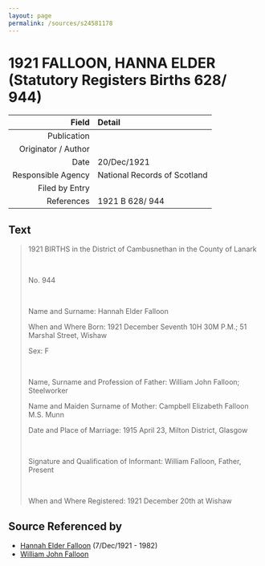 ```yaml
---
layout: page
permalink: /sources/s24581178
---
```


# 1921 FALLOON, HANNA ELDER (Statutory Registers Births 628/ 944)

Field | Detail
---:|:---
Publication | 
Originator / Author | 
Date | 20/Dec/1921
Responsible Agency | National Records of Scotland
Filed by Entry | 
References | 1921 B 628/ 944

## Text

> 1921 BIRTHS in the District of Cambusnethan in the County of Lanark
>
> <br/>
>
> No. 944
>
> <br/>
>
> Name and Surname: Hannah Elder Falloon
>
> When and Where Born: 1921 December Seventh 10H 30M P.M.; 51 Marshal Street, Wishaw
>
> Sex: F
>
> <br/>
>
> Name, Surname and Profession of Father: William John Falloon; Steelworker
>
> Name and Maiden Surname of Mother: Campbell Elizabeth Falloon M.S. Munn
>
> Date and Place of Marriage: 1915 April 23, Milton District, Glasgow
>
> <br/>
>
> Signature and Qualification of Informant: William Falloon, Father, Present
>
> <br/>
>
> When and Where Registered: 1921 December 20th at Wishaw
>

## Source Referenced by

* [Hannah Elder Falloon](../people/@97706646@-hannah-elder-falloon-b1921-12-7-d1982.md) (7/Dec/1921 - 1982)
* [William John Falloon](../people/@14463787@-william-john-falloon-b-d.md)
